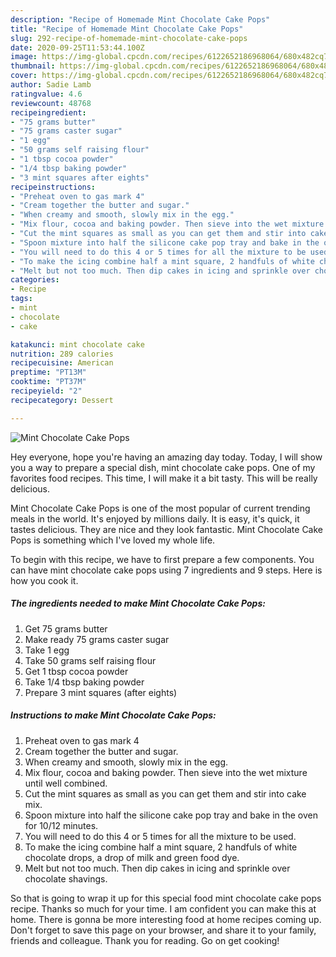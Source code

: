 ```yaml
---
description: "Recipe of Homemade Mint Chocolate Cake Pops"
title: "Recipe of Homemade Mint Chocolate Cake Pops"
slug: 292-recipe-of-homemade-mint-chocolate-cake-pops
date: 2020-09-25T11:53:44.100Z
image: https://img-global.cpcdn.com/recipes/6122652186968064/680x482cq70/mint-chocolate-cake-pops-recipe-main-photo.jpg
thumbnail: https://img-global.cpcdn.com/recipes/6122652186968064/680x482cq70/mint-chocolate-cake-pops-recipe-main-photo.jpg
cover: https://img-global.cpcdn.com/recipes/6122652186968064/680x482cq70/mint-chocolate-cake-pops-recipe-main-photo.jpg
author: Sadie Lamb
ratingvalue: 4.6
reviewcount: 48768
recipeingredient:
- "75 grams butter"
- "75 grams caster sugar"
- "1 egg"
- "50 grams self raising flour"
- "1 tbsp cocoa powder"
- "1/4 tbsp baking powder"
- "3 mint squares after eights"
recipeinstructions:
- "Preheat oven to gas mark 4"
- "Cream together the butter and sugar."
- "When creamy and smooth, slowly mix in the egg."
- "Mix flour, cocoa and baking powder. Then sieve into the wet mixture until well combined."
- "Cut the mint squares as small as you can get them and stir into cake mix."
- "Spoon mixture into half the silicone cake pop tray and bake in the oven for 10/12 minutes."
- "You will need to do this 4 or 5 times for all the mixture to be used."
- "To make the icing combine half a mint square, 2 handfuls of white chocolate drops, a drop of milk and green food dye."
- "Melt but not too much. Then dip cakes in icing and sprinkle over chocolate shavings."
categories:
- Recipe
tags:
- mint
- chocolate
- cake

katakunci: mint chocolate cake 
nutrition: 289 calories
recipecuisine: American
preptime: "PT13M"
cooktime: "PT37M"
recipeyield: "2"
recipecategory: Dessert

---
```



![Mint Chocolate Cake Pops](https://img-global.cpcdn.com/recipes/6122652186968064/680x482cq70/mint-chocolate-cake-pops-recipe-main-photo.jpg)

Hey everyone, hope you're having an amazing day today. Today, I will show you a way to prepare a special dish, mint chocolate cake pops. One of my favorites food recipes. This time, I will make it a bit tasty. This will be really delicious.

Mint Chocolate Cake Pops is one of the most popular of current trending meals in the world. It's enjoyed by millions daily. It is easy, it's quick, it tastes delicious. They are nice and they look fantastic. Mint Chocolate Cake Pops is something which I've loved my whole life.




To begin with this recipe, we have to first prepare a few components. You can have mint chocolate cake pops using 7 ingredients and 9 steps. Here is how you cook it.

<!--inarticleads1-->

##### The ingredients needed to make Mint Chocolate Cake Pops:

1. Get 75 grams butter
1. Make ready 75 grams caster sugar
1. Take 1 egg
1. Take 50 grams self raising flour
1. Get 1 tbsp cocoa powder
1. Take 1/4 tbsp baking powder
1. Prepare 3 mint squares (after eights)




<!--inarticleads2-->

##### Instructions to make Mint Chocolate Cake Pops:

1. Preheat oven to gas mark 4
1. Cream together the butter and sugar.
1. When creamy and smooth, slowly mix in the egg.
1. Mix flour, cocoa and baking powder. Then sieve into the wet mixture until well combined.
1. Cut the mint squares as small as you can get them and stir into cake mix.
1. Spoon mixture into half the silicone cake pop tray and bake in the oven for 10/12 minutes.
1. You will need to do this 4 or 5 times for all the mixture to be used.
1. To make the icing combine half a mint square, 2 handfuls of white chocolate drops, a drop of milk and green food dye.
1. Melt but not too much. Then dip cakes in icing and sprinkle over chocolate shavings.




So that is going to wrap it up for this special food mint chocolate cake pops recipe. Thanks so much for your time. I am confident you can make this at home. There is gonna be more interesting food at home recipes coming up. Don't forget to save this page on your browser, and share it to your family, friends and colleague. Thank you for reading. Go on get cooking!
